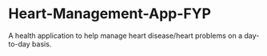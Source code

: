 # Heart-Management-App-FYP
A health application to help manage heart disease/heart problems on a day-to-day basis.
